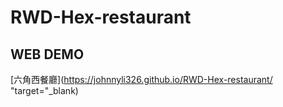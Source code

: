 # RWD-Hex-restaurant

## WEB DEMO
[六角西餐廳](https://johnnyli326.github.io/RWD-Hex-restaurant/ "target="_blank)
